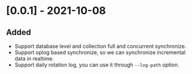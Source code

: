 # [0.0.1] - 2021-10-08
## Added
- Support database level and collection full and concurrent synchronize.
- Support oplog based synchronize, so we can synchronize incremental data in realtime.
- Support daily rotation log, you can use it through `--log-path` option.
